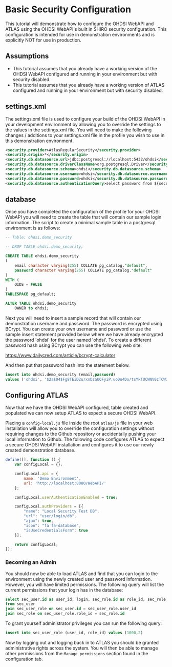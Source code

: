# Basic Security Configuration

This tutorial will demonstrate how to configure the OHDSI WebAPI and ATLAS using the OHDSI WebAPI's built in SHIRO security configuration.  This configuration is intended for use in demonstration environments and is explicitly NOT for use in production.

## Assumptions
- This tutorial assumes that you already have a working version of the OHDSI WebAPI configured and running in your environment but with security disabled.
- This tutorial assumes that you already have a working version of ATLAS configured and running in your environment but with security disabled.

## settings.xml
The settings.xml file is used to configure your build of the OHDSI WebAPI in your development environment by allowing you to override the settings to the values in the settings.xml file.  You will need to make the following changes / additions to your settings.xml file in the profile you wish to use in this demonstration environment.

```xml
<security.provider>AtlasRegularSecurity</security.provider>
<security.origin>*</security.origin>
<security.db.datasource.url>jdbc:postgresql://localhost:5432/ohdsi</security.db.datasource.url>
<security.db.datasource.driverClassName>org.postgresql.Driver</security.db.datasource.driverClassName>
<security.db.datasource.schema>ohdsi</security.db.datasource.schema>
<security.db.datasource.username>ohdsi</security.db.datasource.username>
<security.db.datasource.password>ohdsi</security.db.datasource.password>
<security.db.datasource.authenticationQuery>select password from ${security.db.datasource.schema}.demo_security where email = ?</security.db.datasource.authenticationQuery>
```

## database 
Once you have completed the configuration of the profile for your OHDSI WebAPI you will need to create the table that will contain our sample login information.  The script to create a minimal sample table in a postgresql environment is as follows:

```sql
-- Table: ohdsi.demo_security

-- DROP TABLE ohdsi.demo_security;

CREATE TABLE ohdsi.demo_security
(
    email character varying(255) COLLATE pg_catalog."default",
    password character varying(255) COLLATE pg_catalog."default"
)
WITH (
    OIDS = FALSE
)
TABLESPACE pg_default;

ALTER TABLE ohdsi.demo_security
    OWNER to ohdsi;
```

Next you will need to insert a sample record that will contain our demonstration username and password.  The password is encrypted using BCrypt.  You can create your own username and password or use the sample insert statement provided below where we have already encrypted the password 'ohdsi' for the user named 'ohdsi'.  To create a different password hash using BCrypt you can use the following web site:

https://www.dailycred.com/article/bcrypt-calculator

And then put that password hash into the statement below.

```sql
insert into ohdsi.demo_security (email,password) 
values ('ohdsi', '$2a$04$Fg8TEiD2u/xnDzaUQFyiP.uoDu4Do/tsYkTUCWNV0zTCW3HgnbJjO')
```

## Configuring ATLAS

Now that we have the OHDSI WebAPI configured, table created and populated we can now setup ATLAS to expect a secure OHDSI WebAPI.

Placing a `config-local.js` file inside the root `atlas/js` file in your web installation will allow you to override the configuration settings without requiring changes to the Github repository or accidentally pushing your local information to Github.  The following code configures ATLAS to expect a secure OHDSI WebAPI installation and configures it to use our newly created demonstration database.

```javascript
define([], function () {
	var configLocal = {};

	configLocal.api = {
		name: 'Demo Environment',
		url: 'http://localhost:8080/WebAPI/'
	};

	configLocal.userAuthenticationEnabled = true;

	configLocal.authProviders = [{
		"name": "Local Security Test DB",
		"url": "user/login/db",
		"ajax": true,
		"icon": "fa fa-database",
		"isUseCredentialsForm": true
	}];

	return configLocal;
});
```

### Becoming an Admin
You should now be able to load ATLAS and find that you can login to the environment using the newly created user and password information.  However, you will have limited permissions.  The following query will list the current permissions that your login has in the database:

```sql
select sec_user.id as user_id, login, sec_role.id as role_id, sec_role.name as role_name
from sec_user
join sec_user_role on sec_user.id = sec_user_role.user_id
join sec_role on sec_user_role.role_id = sec_role.id
```

To grant yourself administrator privileges you can run the following query:

```sql
insert into sec_user_role (user_id, role_id) values (1000,2)
```

Now by logging out and logging back in to ATLAS you should be granted administrative rights across the system.  You will then be able to manage other permissions from the `Manage permissions` section found in the configuration tab.

